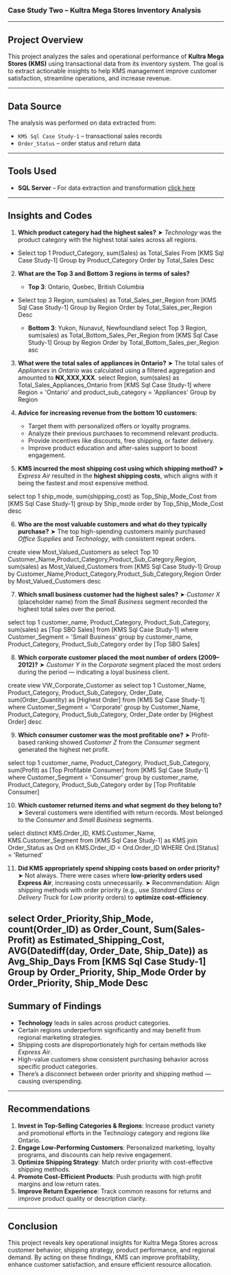 ###   Case Study Two – Kultra Mega Stores Inventory Analysis

---

## **Project Overview**

This project analyzes the sales and operational performance of **Kultra Mega Stores (KMS)** using transactional data from its inventory system. The goal is to extract actionable insights to help KMS management improve customer satisfaction, streamline operations, and increase revenue.

---

## **Data Source**

The analysis was performed on data extracted from:

* `KMS Sql Case Study-1` – transactional sales records
* `Order_Status` – order status and return data

---

## **Tools Used**

* **SQL Server** – For data extraction and transformation [click here](https://sql)


---

## **Insights and Codes**

1. **Which product category had the highest sales?**
   ➤ *Technology* was the product category with the highest total sales across all regions.
- Select top 1 Product_Category, sum(Sales) as Total_Sales
  From [KMS Sql Case Study-1]
  Group by Product_Category
  Order by Total_Sales Desc

2. **What are the Top 3 and Bottom 3 regions in terms of sales?**

   * **Top 3**: Ontario, Quebec, British Columbia
- Select top 3 Region, sum(sales) as Total_Sales_per_Region
  from [KMS Sql Case Study-1]
  Group by Region
  Order by Total_Sales_per_Region Desc

   * **Bottom 3**: Yukon, Nunavut, Newfoundland
select Top 3 Region, sum(sales) as Total_Bottom_Sales_Per_Region
from [KMS Sql Case Study-1]
Group by Region
Order by Total_Bottom_Sales_per_Region asc
 

3. **What were the total sales of appliances in Ontario?**
   ➤ The total sales of *Appliances* in *Ontario* was calculated using a filtered aggregation and amounted to **₦X,XXX,XXX**.
select Region, sum(sales) as Total_Sales_Appliances_Ontario
from [KMS Sql Case Study-1]
where Region = 'Ontario'
and product_sub_category = 'Appliances'
Group by Region

4. **Advice for increasing revenue from the bottom 10 customers:**

   * Target them with personalized offers or loyalty programs.
   * Analyze their previous purchases to recommend relevant products.
   * Provide incentives like discounts, free shipping, or faster delivery.
   * Improve product education and after-sales support to boost engagement.

5. **KMS incurred the most shipping cost using which shipping method?**
   ➤ *Express Air* resulted in the **highest shipping costs**, which aligns with it being the fastest and most expensive method.

select top 1 ship_mode, sum(shipping_cost) as Top_Ship_Mode_Cost
from [KMS Sql Case Study-1]
group by Ship_mode
order by Top_Ship_Mode_Cost desc

6. **Who are the most valuable customers and what do they typically purchase?**
   ➤ The top high-spending customers mainly purchased *Office Supplies* and *Technology*, with consistent repeat orders.

create view Most_Valued_Customers
as
select Top 10 Customer_Name,Product_Category,Product_Sub_Category,Region,
sum(sales) as Most_Valued_Customers
from [KMS Sql Case Study-1]
Group by Customer_Name,Product_Category,Product_Sub_Category,Region
Order by Most_Valued_Customers desc

7. **Which small business customer had the highest sales?**
   ➤ *Customer X* (placeholder name) from the *Small Business* segment recorded the highest total sales over the period.

select top 1 customer_name, Product_Category, Product_Sub_Category, sum(sales) as [Top SBO Sales]
from [KMS Sql Case Study-1]
where Customer_Segment = 'Small Business'
group by customer_name, Product_Category, Product_Sub_Category
order by [Top SBO Sales]

8. **Which corporate customer placed the most number of orders (2009–2012)?**
   ➤ *Customer Y* in the *Corporate* segment placed the most orders during the period — indicating a loyal business client.

create view VW_Corporate_Customer
as
select top 1 Customer_Name, Product_Category, Product_Sub_Category, Order_Date,
sum(Order_Quantity) as [Highest Order]
from [KMS Sql Case Study-1]
where Customer_Segment = 'Corporate'
group by Customer_Name, Product_Category, Product_Sub_Category, Order_Date
order by [Highest Order] desc

9. **Which consumer customer was the most profitable one?**
   ➤ Profit-based ranking showed *Customer Z* from the *Consumer* segment generated the highest net profit.

select top 1 customer_name, Product_Category, Product_Sub_Category,
sum(Profit) as [Top Profitable Consumer]
from [KMS Sql Case Study-1]
where Customer_Segment = 'Consumer'
group by customer_name, Product_Category, Product_Sub_Category
order by [Top Profitable Consumer]

10. **Which customer returned items and what segment do they belong to?**
    ➤ Several customers were identified with return records. Most belonged to the *Consumer* and *Small Business* segments.

select distinct KMS.Order_ID,
                KMS.Customer_Name,
                KMS.Customer_Segment
from [KMS Sql Case Study-1] as KMS
join Order_Status as Ord
on KMS.Order_ID = Ord.Order_ID
WHERE Ord.[Status] = 'Returned'


11. **Did KMS appropriately spend shipping costs based on order priority?**
    ➤ Not always. There were cases where **low-priority orders used Express Air**, increasing costs unnecessarily.
    ➤ Recommendation: Align shipping methods with order priority (e.g., use *Standard Class* or *Delivery Truck* for *Low* priority orders) to **optimize cost-efficiency**.

select Order_Priority,Ship_Mode,
count(Order_ID) as Order_Count,
Sum(Sales-Profit) as Estimated_Shipping_Cost,
AVG(Datediff(day, Order_Date, Ship_Date))
as Avg_Ship_Days
From [KMS Sql Case Study-1]
Group by Order_Priority, Ship_Mode
Order by Order_Priority, Ship_Mode Desc
---

## **Summary of Findings**

* **Technology** leads in sales across product categories.
* Certain regions underperform significantly and may benefit from regional marketing strategies.
* Shipping costs are disproportionately high for certain methods like *Express Air*.
* High-value customers show consistent purchasing behavior across specific product categories.
* There’s a disconnect between order priority and shipping method — causing overspending.

---

## **Recommendations**

1.  **Invest in Top-Selling Categories & Regions**: Increase product variety and promotional efforts in the Technology category and regions like Ontario.
2.  **Engage Low-Performing Customers**: Personalized marketing, loyalty programs, and discounts can help revive engagement.
3.  **Optimize Shipping Strategy**: Match order priority with cost-effective shipping methods.
4.  **Promote Cost-Efficient Products**: Push products with high profit margins and low return rates.
5.  **Improve Return Experience**: Track common reasons for returns and improve product quality or description clarity.

---

## **Conclusion**

This project reveals key operational insights for Kultra Mega Stores across customer behavior, shipping strategy, product performance, and regional demand. By acting on these findings, KMS can improve profitability, enhance customer satisfaction, and ensure efficient resource allocation.

